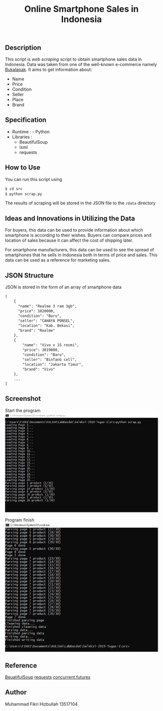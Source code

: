 <h1 align="center">
  <br>
  Online Smartphone Sales in Indonesia
  <br>
  <br>
</h1>

## Description
This script is *web scraping* script to obtain smartphone sales data in Indonesia. Data was taken from one of the well-known e-commerce namely [Bukalapak](https://www.bukalapak.com/). It aims to get information about: 
- Name
- Price
- Condition
- Seller 
- Place
- Brand

## Specification
- Runtime : - Python
- Libraries : 
  - BeautifulSoup
  - lxml
  - requests

## How to Use
You can run this script using
```bash
$ cd src
$ python scrap.py
```
The results of scraping will be stored in the JSON file to the ```/data``` directory

## Ideas and Innovations in Utilizing the Data
For buyers, this data can be used to provide information about which smartphone is according to their wishes. Buyers can compare prices and location of sales because it can affect the cost of shipping later. 

For smartphone manufacturers, this data can be used to see the spread of smartphones that he sells in Indonesia both in terms of price and sales. This data can be used as a reference for marketing sales.

## JSON Structure
JSON is stored in the form of an array of smartphone data
```
[
    {
      "name": "Realme 3 ram 3gb",
      "price": 1820000,
      "condition": "Baru",
      "seller": "CAHAYA PONSEL",
      "location": "Kab. Bekasi",
      "brand": "Realme"
    },
    {
        "name": "Vivo v 15 resmi",
        "price": 3619000,
        "condition": "Baru",
        "seller": "BinTanG cell",
        "location": "Jakarta Timur",
        "brand": "Vivo"
    },
    ...
]
```

## Screenshot
Start the program
![Start](screenshots/start.JPG?raw=true "Start program")

Program finish
![Finish](screenshots/finish.JPG?raw=true "Program finish")

## Reference
[BeuatifulSoup](https://www.crummy.com/software/BeautifulSoup/bs4/doc/)
[requests](https://realpython.com/python-requests/)
[concurrent.futures](https://docs.python.org/3/library/concurrent.futures.html)

## Author
Muhammad Fikri Hizbullah
13517104
